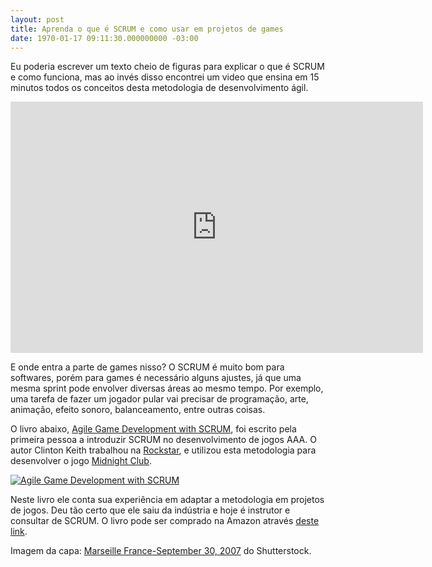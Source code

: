 ```yaml
---
layout: post
title: Aprenda o que é SCRUM e como usar em projetos de games
date: 1970-01-17 09:11:30.000000000 -03:00
---
```


Eu poderia escrever um texto cheio de figuras para explicar o que é SCRUM e como funciona, mas ao invés disso encontrei um video que ensina em 15 minutos todos os conceitos desta metodologia de desenvolvimento ágil.

<span class="embed-youtube" style="text-align:center; display: block;"><iframe allowfullscreen="true" class="youtube-player" frameborder="0" height="402" src="http://www.youtube.com/embed/502ILHjX9EE?version=3&rel=1&fs=1&autohide=2&showsearch=0&showinfo=1&iv_load_policy=1&wmode=transparent" type="text/html" width="660"></iframe></span>

E onde entra a parte de games nisso? O SCRUM é muito bom para softwares, porém para games é necessário alguns ajustes, já que uma mesma sprint pode envolver diversas áreas ao mesmo tempo. Por exemplo, uma tarefa de fazer um jogador pular vai precisar de programação, arte, animação, efeito sonoro, balanceamento, entre outras coisas.

O livro abaixo, [Agile Game Development with SCRUM](http://www.amazon.com/Agile-Development-Scrum-Addison-Wesley-Signature/dp/0321618521/ref=sr_1_fkmr1_1?ie=UTF8&qid=1426289887&sr=8-1-fkmr1&keywords=scrum+game+dev "Game dev"), foi escrito pela primeira pessoa a introduzir SCRUM no desenvolvimento de jogos AAA. O autor Clinton Keith trabalhou na [Rockstar](http://www.rockstargames.com/ "Rockstar"), e utilizou esta metodologia para desenvolver o jogo [Midnight Club](http://www.rockstargames.com/midnightclub/ "Midnight Club").

[![Agile Game Development with SCRUM](../content/images/2015/03/agile-game-development-with-scrum-book-cover.jpg)](../content/images/2015/03/agile-game-development-with-scrum-book-cover.jpg)

Neste livro ele conta sua experiência em adaptar a metodologia em projetos de jogos. Deu tão certo que ele saiu da indústria e hoje é instrutor e consultar de SCRUM. O livro pode ser comprado na Amazon através [deste link](http://www.amazon.com/Agile-Development-Scrum-Addison-Wesley-Signature/dp/0321618521/ref=sr_1_fkmr1_1?ie=UTF8&qid=1426290177&sr=8-1-fkmr1&keywords=scrum+game+dev "Amazon").

Imagem da capa: [Marseille France-September 30, 2007](http://www.shutterstock.com/pic-199338284/stock-photo-marseille-france-september-french-players-scrum-during-the-match-france-vsgeorgia-of.html?src=hZmV2HEDvEyJaoSLd6YF0A-1-10 "Shutterstock") do Shutterstock.


